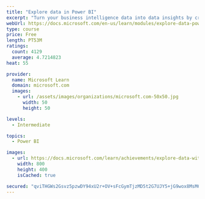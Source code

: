 ```yaml
---
title: "Explore data in Power BI"
excerpt: "Turn your business intelligence data into data insights by creating and configuring Power BI dashboards."
webUrl: https://docs.microsoft.com/en-us/learn/modules/explore-data-power-bi/
type: course
price: Free
length: PT53M
ratings:
  count: 4129
  average: 4.7214823
heat: 55

provider:
  name: Microsoft Learn
  domain: microsoft.com
  images:
    - url: /assets/images/organizations/microsoft.com-50x50.jpg
      width: 50
      height: 50

levels:
  - Intermediate

topics:
  - Power BI

images:
  - url: https://docs.microsoft.com/learn/achievements/explore-data-with-power-bi-desktop-social.png
    width: 800
    height: 400
    isCached: true

secured: "qviTHGWs2Gsvz5pzwDY94xU2r+OV+sFcGymTjzMD5t2G7UJY5+jG9wox8MsM6mOtjlB38c1u/9dodTnIHwWSu2PL7FpAz2+j1Bk/mHUamWERSaOin2h+0WbJ7pOmyWB0cGuvf6kyt+NenF2UvKbiJUJOv2z2AWYl/5JUMbTTyQNJdAriUoZ608Nj3DSdILcQnZmK5sn477FUFZ+SRMS+k1M6awO+5Glwqen1jy9lfkYvJMfT9Z6k/VBoQjfcjWCHVGwiLKku9/oWgmheohTGqMHlsFnUV2x10EZQor2caTkzhV5BvkLpRNYOeS7JdQJ9Kp93d3Ac2qrws/I94k3rR0EclQKy73ZBIu5WbAa0mEXkt9Txy3VgqcyIHaTqONC13amtdJuFqJMom+mxt5Z+5H3/Q/ebG3fE3os5YTYTrMY=;xTSvE8miaSSZGNx2Rngm/w=="
---
```


